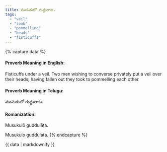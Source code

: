 ```yaml
---
title: ముసుకులో గుద్దులాట.
tags:
  - "veil"
  - "took"
  - "pommelling"
  - "heads"
  - "fisticuffs"
---
```


{% capture data %}
#### Proverb Meaning in English:
Fisticuffs under a veil.
Two men wishing to converse privately put a veil over their heads; having fallen out they took to pommelling each other.

#### Proverb Meaning in Telugu:
ముసుకులో గుద్దులాట.

#### Romanization:
Musukulō guddulāṭa.

Musukulo guddulata.
{% endcapture %}

{{ data | markdownify }}

